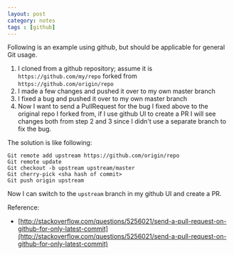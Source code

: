 ```yaml
---
layout: post
category: notes
tags : [github]
---
```


Following is an example using github, but should be applicable for general Git usage.

1. I cloned from a github repository; assume it is `https://github.com/my/repo` forked from `https://github.com/origin/repo`
2. I made a few changes and pushed it over to my own master branch
3. I fixed a bug and pushed it over to my own master branch
4. Now I want to send a PullRequest for the bug I fixed above to the original repo I forked from, if I use github UI to create a PR I will see changes both from step 2 and 3 since I didn't use a separate branch to fix the bug.

The solution is like following:

	Git remote add upstream https://github.com/origin/repo
	Git remote update
	Git checkout -b upstream upstream/master
	Git cherry-pick <sha hash of commit>
	Git push origin upstream

Now I can switch to the `upstream` branch in my github UI and create a PR.

Reference:

 * [http://stackoverflow.com/questions/5256021/send-a-pull-request-on-github-for-only-latest-commit](http://stackoverflow.com/questions/5256021/send-a-pull-request-on-github-for-only-latest-commit)



